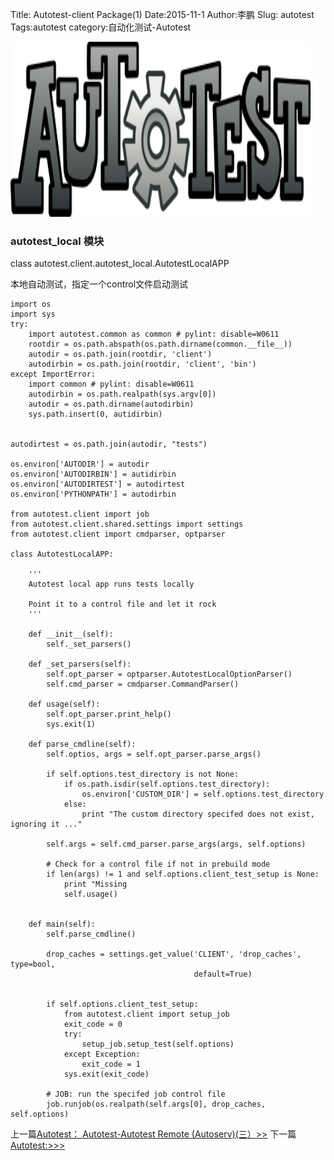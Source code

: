 Title: Autotest-client Package(1)
Date:2015-11-1
Author:李鹏
Slug: autotest
Tags:autotest
category:自动化测试-Autotest

<img src="https://github.com/king32783784/king32783784.github.io/blob/master/tmpfile/autotestlogo.png?raw=true" height="280" width="480">

### autotest_local 模块

class autotest.client.autotest_local.AutotestLocalAPP

本地自动测试，指定一个control文件启动测试

    
    import os
    import sys
    try:
        import autotest.common as common # pylint: disable=W0611
        rootdir = os.path.abspath(os.path.dirname(common.__file__))
        autodir = os.path.join(rootdir, 'client')
        autodirbin = os.path.join(rootdir, 'client', 'bin')
    except ImportError:
        import common # pylint: disable=W0611
        autodirbin = os.path.realpath(sys.argv[0])
        autodir = os.path.dirname(autodirbin)
        sys.path.insert(0, autidirbin)
    
    
    autodirtest = os.path.join(autodir, "tests")
    
    os.environ['AUTODIR'] = autodir
    os.environ['AUTODIRBIN'] = autidirbin
    os.environ['AUTODIRTEST'] = autodirtest
    os.environ['PYTHONPATH'] = autodirbin
    
    from autotest.client import job
    from autotest.client.shared.settings import settings
    from autotest.client import cmdparser, optparser
    
    class AutotestLocalAPP:
    
        '''
        Autotest local app runs tests locally
        
        Point it to a control file and let it rock
        '''
        
        def __init__(self):
            self._set_parsers()
            
        def _set_parsers(self):
            self.opt_parser = optparser.AutotestLocalOptionParser()
            self.cmd_parser = cmdparser.CommandParser()
        
        def usage(self):
            self.opt_parser.print_help()
            sys.exit(1)
            
        def parse_cmdline(self):
            self.optios, args = self.opt_parser.parse_args()
            
            if self.options.test_directory is not None:
                if os.path.isdir(self.options.test_directory):
                    os.environ['CUSTOM_DIR'] = self.options.test_directory
                else:
                    print "The custom directory specifed does not exist, ignoring it ..."
            
            self.args = self.cmd_parser.parse_args(args, self.options)
            
            # Check for a control file if not in prebuild mode
            if len(args) != 1 and self.options.client_test_setup is None:
                print "Missing 
                self.usage()
                
            
        def main(self):
            self.parse_cmdline()
            
            drop_caches = settings.get_value('CLIENT', 'drop_caches', type=bool,
                                             default=True)
                                             
            
            if self.options.client_test_setup:
                from autotest.client import setup_job
                exit_code = 0
                try:
                    setup_job.setup_test(self.options)
                except Exception:
                    exit_code = 1
                sys.exit(exit_code)
                
            # JOB: run the specifed job control file
            job.runjob(os.realpath(self.args[0], drop_caches, self.options)

上一篇[Autotest： Autotest-Autotest Remote (Autoserv)(三）>>](https://king32783784.github.io/2015/08/20/autotest/)
下一篇[Autotest:>>>]()
